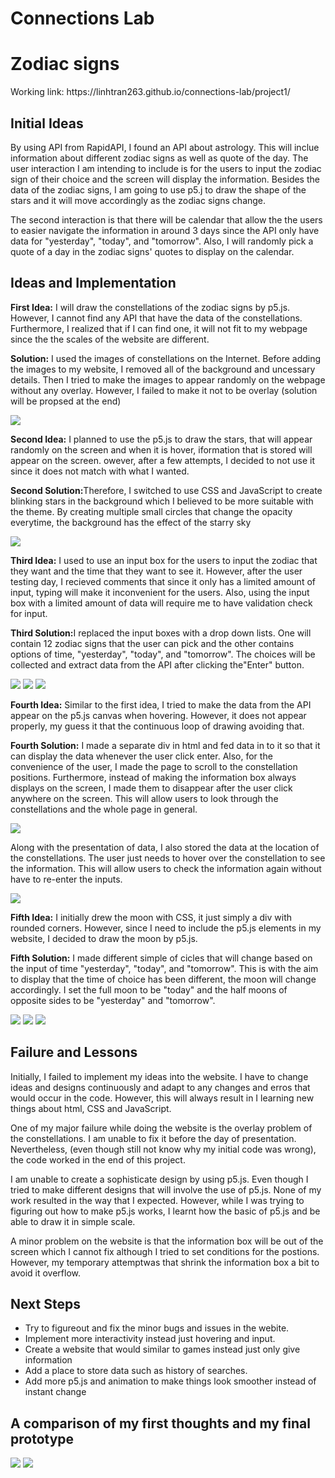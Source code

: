 # Connections Lab
<h1> Zodiac signs </h1>
Working link: https://linhtran263.github.io/connections-lab/project1/
<h2> Initial Ideas </h2>
<p>By using API from RapidAPI, I found an API about astrology. This will inclue information about different zodiac signs as well as quote of the day.
The user interaction I am intending to include is for the users to input the zodiac sign of their choice and the screen will display the information. Besides the data of the zodiac signs, I am going to use p5.j to draw the shape of the stars and it will move accordingly as the zodiac signs change. 
<p>The second interaction is that there will be calendar that allow the the users to easier navigate the information in around 3 days since the API only have data for "yesterday", "today", and "tomorrow". Also, I will randomly pick a quote of a day in the zodiac signs' quotes to display on the calendar.</p>

<h2> Ideas and Implementation </h2>
<p><b>First Idea:</b> I will draw the constellations of the zodiac signs by p5.js. However, I cannot find any API that have the data of the constellations. Furthermore, I realized that if I can find one, it will not fit to my webpage since the the scales of the website are different.</p>
<p><b>Solution:</b> I used the images of constellations on the Internet. Before adding the images to my website, I removed all of the background and uncessary details. Then I tried to make the images to appear randomly on the webpage without any overlay. However, I failed to make it not to be overlay (solution will be propsed at the end)</p>

<img src="first.png">

<p><b>Second Idea:</b> I planned to use the p5.js to draw the stars, that will appear randomly on the screen and when it is hover, iformation that is stored will appear on the screen. owever, after a few attempts, I decided to not use it since it does not match with what I wanted.</p> 
<p><b>Second Solution:</b>Therefore, I switched to use CSS and JavaScript to create blinking stars in the background which I believed to be more suitable with the theme. By creating multiple small circles that change the opacity everytime, the background has the effect of the starry sky</p> 
<img src="second.png">

<p><b>Third Idea:</b> I used to use an input box for the users to input the zodiac that they want and the time that they want to see it. However, after the user testing day, I recieved comments that since it only has a limited amount of input, typing will make it inconvenient for the users. Also, using the input box with a limited amount of data will require me to have validation check for input.</p>
<p><b>Third Solution:</b>I replaced the input boxes with a drop down lists. One will contain 12 zodiac signs that the user can pick and the other contains options of time, "yesterday", "today", and "tomorrow". The choices will be collected and extract data from the API after clicking the"Enter" button.</p>
  
<img src="third1.png">
<img src="third2.png">
<img src="third3.png">
  
<p><b>Fourth Idea:</b> Similar to the first idea, I tried to make the data from the API appear on the p5.js canvas when hovering. However, it does not appear properly, my guess it that the continuous loop of drawing avoiding that.</p>
<p><b>Fourth Solution:</b> I made a separate div in html and fed data in to it so that it can display the data whenever the user click enter. Also, for the convenience of the user, I made the page to scroll to the constellation positions. Furthermore, instead of making the information box always displays on the screen, I made them to disappear after the user click anywhere on the screen. This will allow users to look through the constellations and the whole page in general.</p>
  
<img src="fourth.png">
  
 <p>Along with the presentation of data, I also stored the data at the location of the constellations. The user just needs to hover over the constellation to see the information. This will allow users to check the information again without have to re-enter the inputs.</p>
 
 <img src="fifth.png">
 
<p><b>Fifth Idea:</b> I initially drew the moon with CSS, it just simply a div with rounded corners. However, since I need to include the p5.js elements in my website, I decided to draw the moon by p5.js.
<p><b>Fifth Solution:</b> I made different simple of cicles that will change based on the input of time "yesterday", "today", and "tomorrow". This is with the aim to display that the time of choice has been different, the moon will change accordingly. I set the full moon to be "today" and the half moons of opposite sides to be "yesterday" and "tomorrow".</p>

<img src="sixth1.png">
<img src="sixth2.png">
<img src="sixth3.png">

<h2> Failure and Lessons </h2>
<p>Initially, I failed to implement my ideas into the website. I have to change ideas and designs continuously and adapt to any changes and erros that would occur in the code. However, this will always result in I learning new things about html, CSS and JavaScript.</p>
<p>One of my major failure while doing the website is the overlay problem of the constellations. I am unable to fix it before the day of presentation. Nevertheless, (even though still not know why my initial code was wrong), the code worked in the end of this project.</p>
<p>I am unable to create a sophisticate design by using p5.js. Even though I tried to make different designs that will involve the use of p5.js. None of my work resulted in the way that I expected. However, while I was trying to figuring out how to make p5.js works, I learnt how the basic of p5.js and be able to draw it in simple scale.</p>
<p>A minor problem on the website is that the information box will be out of the screen which I cannot fix although I tried to set conditions for the postions. However, my temporary attemptwas that shrink the information box a bit to avoid it overflow.</p>

<h2> Next Steps </h2>
<ul>
  <li>Try to figureout and fix the minor bugs and issues in the webite.</li>
  <li>Implement more interactivity instead just hovering and input.</li>
  <li>Create a website that would similar to games instead just only give information</li>
  <li>Add a place to store data such as history of searches.</li>
  <li>Add more p5.js and animation to make things look smoother instead of instant change</li>
</ul>

<h2> A comparison of my first thoughts and my final prototype </h2>
<img src="wireframe.png">
<img src="fullpage.png">
